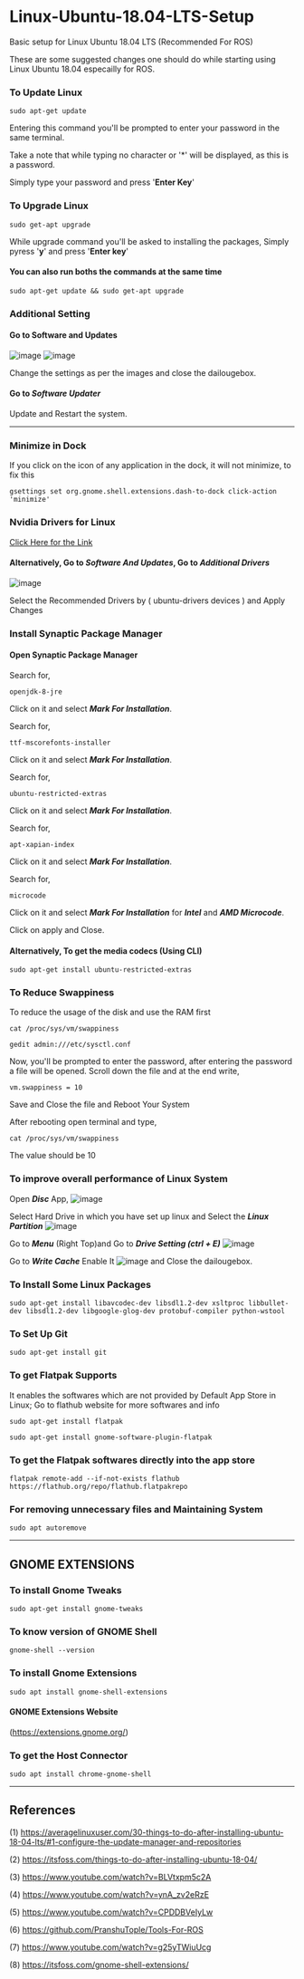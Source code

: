 # Linux-Ubuntu-18.04-LTS-Setup
Basic setup for Linux Ubuntu 18.04 LTS (Recommended For ROS)

These are some suggested changes one should do while starting using Linux Ubuntu 18.04 especailly for ROS.

### To Update Linux
```
sudo apt-get update
```
Entering this command you'll be prompted to enter your password in the same terminal.

Take a note that while typing no character or '\*' will be displayed, as this is a password.

Simply type your password and press '**Enter Key**'
 
### To Upgrade Linux
```
sudo get-apt upgrade
```
While upgrade command you'll be asked to installing the packages, Simply pyress '**y**' and press '**Enter key**'

#### You can also run boths the commands at the same time 
```
sudo apt-get update && sudo get-apt upgrade
```

### Additional Setting
#### Go to Software and Updates 

![image](https://user-images.githubusercontent.com/60093076/114265099-93823080-9a0c-11eb-8662-58a47b86908b.png)
![image](https://user-images.githubusercontent.com/60093076/114265127-b6ace000-9a0c-11eb-94ee-ada4af14b0bb.png)

Change the settings as per the images and close the dailougebox.

#### Go to ***Software Updater***
Update and Restart the system.

--------------------------------------------------------------------------------------------------------------------------

### Minimize in Dock
If you click on the icon of any application in the dock, it will not minimize, to fix this 
```
gsettings set org.gnome.shell.extensions.dash-to-dock click-action 'minimize'
```

### Nvidia Drivers for Linux
[Click Here for the Link](https://www.nvidia.com/Download/driverResults.aspx/111596/en-us)

#### Alternatively, Go to **_Software And Updates_**, Go to **_Additional Drivers_**

![image](https://user-images.githubusercontent.com/60093076/114265279-94679200-9a0d-11eb-9ccc-6f3653436ea8.png)

Select the Recommended Drivers by ( ubuntu-drivers devices ) and Apply Changes

### Install Synaptic Package Manager

#### Open Synaptic Package Manager
Search for, 
```
openjdk-8-jre
```
Click on it and select **_Mark For Installation_**.

Search for,
```
ttf-mscorefonts-installer
```
Click on it and select **_Mark For Installation_**.

Search for,
```
ubuntu-restricted-extras
```
Click on it and select **_Mark For Installation_**.

Search for,
```
apt-xapian-index
```

Click on it and select **_Mark For Installation_**.

Search for,
```
microcode
```
Click on it and select **_Mark For Installation_** for **_Intel_** and **_AMD Microcode_**.

Click on apply and Close. 

#### Alternatively, To get the media codecs (Using CLI)
```
sudo apt-get install ubuntu-restricted-extras
```

### To Reduce Swappiness

To reduce the usage of the disk and use the RAM first

```
cat /proc/sys/vm/swappiness
```
```
gedit admin:///etc/sysctl.conf
```
Now, you'll be prompted to enter the password, after entering the password a file will be opened.
Scroll down the file and at the end write,
```
vm.swappiness = 10
```
Save and Close the file and Reboot Your System 

After rebooting open terminal and type,
```
cat /proc/sys/vm/swappiness 
```
The value should be 10

### To improve overall performance of Linux System

Open **_Disc_** App,
![image](https://user-images.githubusercontent.com/60093076/114265662-c0841280-9a0f-11eb-885b-0371df453ea8.png)

Select Hard Drive in which you have set up linux and Select the **_Linux Partition_**
![image](https://user-images.githubusercontent.com/60093076/114265677-ddb8e100-9a0f-11eb-80bb-5d2932cca507.png) 

Go to **_Menu_** (Right Top)and Go to **_Drive Setting (ctrl + E)_**
![image](https://user-images.githubusercontent.com/60093076/114265763-4607c280-9a10-11eb-97ea-e3450e17141f.png)

Go to **_Write Cache_**
Enable It 
![image](https://user-images.githubusercontent.com/60093076/114265786-6172cd80-9a10-11eb-9648-d6a18eeb74f5.png)
and Close the dailougebox.

### To Install Some Linux Packages
```
sudo apt-get install libavcodec-dev libsdl1.2-dev xsltproc libbullet-dev libsdl1.2-dev libgoogle-glog-dev protobuf-compiler python-wstool
```

### To Set Up Git
```
sudo apt-get install git
```

### To get Flatpak Supports 
It enables the softwares which are not provided by Default App Store in Linux; Go to flathub website for more softwares and info
```
sudo apt-get install flatpak
```
```
sudo apt-get install gnome-software-plugin-flatpak
```

### To get the Flatpak softwares directly into the app store 
```
flatpak remote-add --if-not-exists flathub https://flathub.org/repo/flathub.flatpakrepo
```

### For removing unnecessary files and Maintaining System
```
sudo apt autoremove
```

--------------------------------------------------------------------------------------------------------------------------

## GNOME EXTENSIONS

### To install Gnome Tweaks
```
sudo apt-get install gnome-tweaks
```

### To know version of GNOME Shell
```
gnome-shell --version
````

### To install Gnome Extensions 
```
sudo apt install gnome-shell-extensions
```

#### GNOME Extensions Website
(https://extensions.gnome.org/)

### To get the Host Connector
```
sudo apt install chrome-gnome-shell
```
------------------------------------------------------------------------------------------------------------------------------------------------------------------

## References

(1) https://averagelinuxuser.com/30-things-to-do-after-installing-ubuntu-18-04-lts/#1-configure-the-update-manager-and-repositories

(2) https://itsfoss.com/things-to-do-after-installing-ubuntu-18-04/

(3) https://www.youtube.com/watch?v=BLVtxpm5c2A

(4) https://www.youtube.com/watch?v=ynA_zv2eRzE 

(5) https://www.youtube.com/watch?v=CPDDBVeIyLw

(6) https://github.com/PranshuTople/Tools-For-ROS

(7) https://www.youtube.com/watch?v=g25yTWiuUcg

(8) https://itsfoss.com/gnome-shell-extensions/
